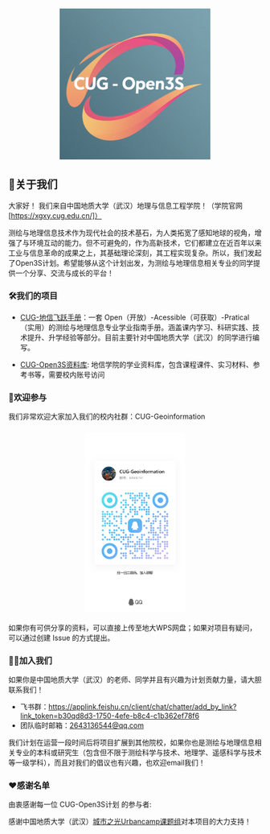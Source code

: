 <h3 align="center">
	<img src="../images/cug-open3s.png" width="300" alt="Logo"/><br/>
</h3>

## 👋关于我们

大家好！ 我们来自中国地质大学（武汉）地理与信息工程学院！（学院官网[https://xgxy.cug.edu.cn/]）

测绘与地理信息技术作为现代社会的技术基石，为人类拓宽了感知地球的视角，增强了与环境互动的能力。但不可避免的，作为高新技术，它们都建立在近百年以来工业与信息革命的成果之上，其基础理论深刻，其工程实现复杂。所以，我们发起了Open3S计划。希望能够从这个计划出发，为测绘与地理信息相关专业的同学提供一个分享、交流与成长的平台！

### 🛠️我们的项目

- [CUG-地信飞跃手册](https://cuggers-with-gis.feishu.cn/wiki/IqQSwtWNQiPHG1kuGV0cfN3Nn3c)：一套 Open（开放）-Acessible（可获取）-Pratical（实用）的测绘与地理信息专业学业指南手册。涵盖课内学习、科研实践、技术提升、升学经验等部分。目前主要针对中国地质大学（武汉）的同学进行编写。

- [CUG-Open3S资料库](https://wpsplus.com/join/gluqsao?invtoken=aGFvbG9uZy1QQzIwMjI=): 地信学院的学业资料库，包含课程课件、实习材料、参考书等，需要校内账号访问


### 📖欢迎参与
我们非常欢迎大家加入我们的校内社群：CUG-Geoinformation
<h3 align="center">
	<img src="../images/group.jpg" width="200" alt="Logo"/><br/>
</h3>

如果你有可供分享的资料，可以直接上传至地大WPS网盘；如果对项目有疑问，可以通过创建 Issue 的方式提出。


### 🙋‍♀️加入我们

如果你是中国地质大学（武汉）的老师、同学并且有兴趣为计划贡献力量，请大胆联系我们！

- 飞书群：https://applink.feishu.cn/client/chat/chatter/add_by_link?link_token=b30qd8d3-1750-4efe-b8c4-c1b362ef78f6
- 团队临时邮箱：2643136544@qq.com

我们计划在运营一段时间后将项目扩展到其他院校，如果你也是测绘与地理信息相关专业的本科或研究生（包含但不限于测绘科学与技术、地理学、遥感科学与技术等一级学科），而且对我们的倡议也有兴趣，也欢迎email我们！

### ❤️感谢名单

由衷感谢每一位 CUG-Open3S计划 的参与者:

感谢中国地质大学（武汉）[城市之光Urbancamp课题组](https://www.urbancomp.net/)对本项目的大力支持！


